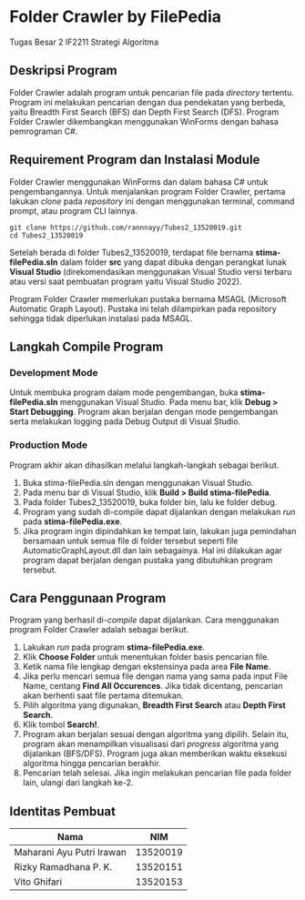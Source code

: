 # Folder Crawler by FilePedia
Tugas Besar 2 IF2211 Strategi Algoritma

## Deskripsi Program
Folder Crawler adalah program untuk pencarian file pada _directory_ tertentu. Program ini melakukan pencarian dengan dua pendekatan yang berbeda, yaitu Breadth First Search (BFS) dan Depth First Search (DFS). Program Folder Crawler dikembangkan menggunakan WinForms dengan bahasa pemrograman C#. 

## Requirement Program dan Instalasi Module
Folder Crawler menggunakan WinForms dan dalam bahasa C# untuk pengembangannya. Untuk menjalankan program Folder Crawler, pertama lakukan _clone_ pada _repository_ ini dengan menggunakan terminal, command prompt, atau program CLI lainnya. 

	git clone https://github.com/rannnayy/Tubes2_13520019.git
	cd Tubes2_13520019
		
Setelah berada di folder Tubes2_13520019,  terdapat file bernama **stima-filePedia.sln** dalam folder **src** yang dapat dibuka dengan perangkat lunak **Visual Studio** (direkomendasikan menggunakan Visual Studio versi terbaru atau versi saat pembuatan program yaitu Visual Studio 2022). 

Program Folder Crawler memerlukan pustaka bernama MSAGL (Microsoft Automatic Graph Layout). Pustaka ini telah dilampirkan pada repository sehingga tidak diperlukan instalasi pada MSAGL.

## Langkah Compile Program
### Development Mode
Untuk membuka program dalam mode pengembangan, buka **stima-filePedia.sln** menggunakan Visual Studio. Pada menu bar, klik **Debug > Start Debugging**. Program akan berjalan dengan mode pengembangan serta melakukan logging pada Debug Output di Visual Studio.

### Production Mode
Program akhir akan dihasilkan melalui langkah-langkah sebagai berikut.
1. Buka stima-filePedia.sln dengan menggunakan Visual Studio.
2. Pada menu bar di Visual Studio, klik **Build > Build stima-filePedia**.
3. Pada folder Tubes2_13520019, buka folder bin, lalu ke folder debug.
4. Program yang sudah di-compile dapat dijalankan dengan melakukan _run_ pada **stima-filePedia.exe**.
5. Jika program ingin dipindahkan ke tempat lain, lakukan juga pemindahan bersamaan untuk semua file di folder tersebut seperti file AutomaticGraphLayout.dll dan lain sebagainya. Hal ini dilakukan agar program dapat berjalan dengan pustaka yang dibutuhkan program tersebut.

## Cara Penggunaan Program
Program yang berhasil di-_compile_ dapat dijalankan. Cara menggunakan program Folder Crawler adalah sebagai berikut.
1. Lakukan _run_ pada program **stima-filePedia.exe**.
2. Klik **Choose Folder** untuk menentukan folder basis pencarian file.
3. Ketik nama file lengkap dengan ekstensinya pada area **File Name**.
4. Jika perlu mencari semua file dengan nama yang sama pada input File Name, centang **Find All Occurences**. Jika tidak dicentang, pencarian akan berhenti saat file pertama ditemukan.
5. Pilih algoritma yang digunakan, **Breadth First Search** atau **Depth First Search**.
6. Klik tombol **Search!**.
7. Program akan berjalan sesuai dengan algoritma yang dipilih. Selain itu, program akan menampilkan visualisasi dari _progress_ algoritma yang dijalankan (BFS/DFS). Program juga akan memberikan waktu eksekusi algoritma hingga pencarian berakhir.
8. Pencarian telah selesai. Jika ingin melakukan pencarian file pada folder lain, ulangi dari langkah ke-2.

## Identitas Pembuat
|Nama|NIM|
|--|--|
|Maharani Ayu Putri Irawan|13520019|
|Rizky Ramadhana P. K.|13520151|
|Vito Ghifari|13520153|
